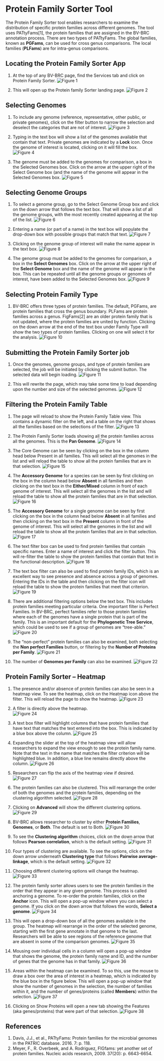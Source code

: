 # Protein Family Sorter Tool

The Protein Family Sorter tool enables researchers to examine the distribution of specific protein families across different genomes.  The tool uses PATtyFams[1], the protein families that are assigned in the BV-BRC annotation process.  There are two types of PATtyFams.  The global families, known as **PGFams**, can be used for cross genus comparisons.  The local families (**PLFams**) are for intra-genus comparisons.

## Locating the Protein Family Sorter App

1.	At the top of any BV-BRC page, find the Services tab and click on Protein Family Sorter. 
![Figure 1](./images/Picture1.png "Figure 1")

2.	This will open up the Protein family Sorter landing page. 
![Figure 2](./images/Picture2.png "Figure 2")

## Selecting Genomes

1.	To include any genome (reference, representative, other public, or private genomes), click on the filter button to narrow the selection and deselect the categories that are not of interest. 
![Figure 3](./images/Picture3.png "Figure 3")

2.	Typing in the text box will show a list of the genomes available that contain that text. Private genomes are indicated by a **Lock** icon. Once the genome of interest is located, clicking on it will fill the box. 
![Figure 4](./images/Picture4.png "Figure 4")

3.	The genome must be added to the genomes for comparison, a box in the Selected Genomes box. Click on the arrow at the upper right of the Select Genome box (and the name of the genome will appear in the Selected Genomes box. 
![Figure 5](./images/Picture5.png "Figure 5")

## Selecting Genome Groups

1.	To select a genome group, go to the Select Genome Group box and click on the down arrow that follows the text box. That will show a list of all the genome groups, with the most recently created appearing at the top of the list. 
![Figure 6](./images/Picture6.png "Figure 6")

2.	Entering a name (or part of a name) in the text box will populate the drop-down box with possible groups that match that text. 
![Figure 7](./images/Picture7.png "Figure 7")

3.	Clicking on the genome group of interest will make the name appear in the text box. 
![Figure 8](./images/Picture8.png "Figure 8")

4.	The genome group must be added to the genomes for comparison, a box in the **Select Genomes** box. Click on the arrow at the upper right of the **Select Genome** box and the name of the genome will appear in the box. This can be repeated until all the genome groups or genomes of interest, have been added to the Selected Genomes box. 
![Figure 9](./images/Picture9.png "Figure 9")

## Selecting Protein Family Type

1.	BV-BRC offers three types of protein families. The default, PGFams, are protein families that cross the genus boundary. PLFams are protein families across a genus. FigFams[2] are an older protein family that is not updated, where the protein families are united by function. Clicking on the down arrow at the end of the text box under Family Type will show the two types of protein families. Clicking on one will select it for the analysis.
![Figure 10](./images/Picture10.png "Figure 10")

## Submitting the Protein Family Sorter job

1.	Once the genomes, genome groups, and type of protein families are selected, the job will be initiated by clicking the submit button. The selected data will begin loading. 
![Figure 11](./images/Picture11.png "Figure 11")

2.	This will rewrite the page, which may take some time to load depending upon the number and size of the selected genomes. 
![Figure 12](./images/Picture12.png "Figure 12")

## Filtering the Protein Family Table

1.	The page will reload to show the Protein Family Table view.  This contains a dynamic filter on the left, and a table on the right that shows all the families based on the selections of the filter. 
![Figure 13](./images/Picture13.png "Figure 13")

2.	The Protein Family Sorter loads showing all the protein families across all the genomes. This is the **Pan Genome**. 
![Figure 14](./images/Picture14.png "Figure 14")

3.	The Core Genome can be seen by clicking on the box in the column head below Present in all families. This will select all the genomes in the list and will reload the table to show all the protein families that are in that selection. 
![Figure 15](./images/Picture15.png "Figure 15")

4.	The **Accessory Genome** for a species can be seen by first clicking on the box in the column head below **Absent** in all families and then clicking on the text box in the **Either/Mixed** column in front of each genome of interest. This will select all the genomes in the list and will reload the table to show all the protein families that are in that selection. 
![Figure 16](./images/Picture16.png "Figure 16")

5.	The **Accessory Genome** for a single genome can be seen by first clicking on the box in the column head below **Absent** in all families and then clicking on the text box in the **Present** column in front of the genome of interest. This will select all the genomes in the list and will reload the table to show all the protein families that are in that selection. 
![Figure 17](./images/Picture17.png "Figure 17")

6.	The text filter box can be used to find protein families that contain specific names. Enter a name of interest and click the filter button. This will re-filter the table to show the protein families that contain that text in the functional description. 
![Figure 18](./images/Picture18.png "Figure 18")

7.	The text box filter can also be used to find protein family IDs, which is an excellent way to see presence and absence across a group of genomes.  Entering the IDs in the table and then clicking on the filter icon will reload the table to show the protein families that meet that criterion. 
![Figure 19](./images/Picture19.png "Figure 19")

8.	There are additional filtering options below the text box.  This includes protein families meeting particular criteria.  One important filter is Perfect Families.  In BV-BRC, perfect families refer to those protein families where each of the genomes have a single protein that is part of the family.  This is an important default for the **Phylogenetic Tree Service**, which could be used to see if a group of genomes are “tree-able.” 
![Figure 20](./images/Picture20.png "Figure 20")

9.	The “non-perfect” protein families can also be examined, both selecting the **Non perfect Families** button, or filtering by the **Number of Proteins per Family**. 
![Figure 21](./images/Picture21.png "Figure 21")

10. The number of **Genomes per Family** can also be examined. 
![Figure 22](./images/Picture22.png "Figure 22")

## Protein Family Sorter – Heatmap

1.	The presence and/or absence of protein families can also be seen in a heatmap view. To see the heatmap, click on the Heatmap icon above the filter. This will reload the page to show the heatmap. 
![Figure 23](./images/Picture23.png "Figure 23")

2.	A filter is directly above the heatmap.  
![Figure 24](./images/Picture24.png "Figure 24")

3.	A text box filter will highlight columns that have protein families that have text that matches the text entered into the box.  This is indicated by a blue box above the column. 
![Figure 25](./images/Picture25.png "Figure 25")

4.	Expanding the slider at the top of the heatmap view will allow researchers to expand the view enough to see the protein family name.  Note that the text in the name that matches the filter criterion will be highlighted blue.  In addition, a blue line remains directly above the column. 
![Figure 26](./images/Picture26.png "Figure 26")

5.	Researchers can flip the axis of the heatmap view if desired. 
![Figure 27](./images/Picture27.png "Figure 27")

6.	The protein families can also be clustered.  This will rearrange the order of both the genomes and the protein families, depending on the clustering algorithm selected. 
![Figure 28](./images/Picture28.png "Figure 28")

7.	Clicking on **Advanced** will show the different clustering options. 
![Figure 29](./images/Picture29.png "Figure 29")

8.	BV-BRC allows researcher to cluster by either **Protein Families**, **Genomes**, or **Both**.  The default is set to Both. 
![Figure 30](./images/Picture30.png "Figure 30")

9.	To see the **Clustering algorithm** choices, click on the down arrow that follows **Pearson correlation**, which is the default setting. 
![Figure 31](./images/Picture31.png "Figure 31")

10.	Four types of clustering are available.  To see the options, click on the down arrow underneath **Clustering type** that follows **Pairwise average-linkage**, which is the default setting. 
![Figure 32](./images/Picture32.png "Figure 32")

11.	 Choosing different clustering options will change the heatmap. 
![Figure 33](./images/Picture33.png "Figure 33")

12. The protein family sorter allows users to see the protein families in the order that they appear in any given genome. This process is called anchoring a genome. To re-order the protein families, click on the **Anchor** icon. This will open a pop-up window where you can select a genome.  If you click on the down arrow that follows the words, **Select a genome**. 
![Figure 34](./images/Picture34.png "Figure 34")

13. This will open a drop-down box of all the genomes available in the group.  The heatmap will rearrange in the order of the selected genome, starting with the first gene annotate in that genome to the last.  Researchers will be able to see regions of the reference genome that are absent in some of the comparison genomes. 
![Figure 35](./images/Picture35.png "Figure 35")

14.	Mousing over individual cells in a column will open a pop-up window that shows the genome, the protein family name and ID, and the number of genes that the genome has in that family. 
![Figure 36](./images/Picture36.png "Figure 36")

15. Areas within the heatmap can be examined.  To so this, use the mouse to draw a box over the area of interest in a heatmap, which is indicated by the blue box in the figure below.  This will open a pop-up window that show the number of genomes in the selection, the number of families within it, and the number of genes/proteins (called **Members**) within the selection. 
![Figure 37](./images/Picture37.png "Figure 37")

16. Clicking on Show Proteins will open a new tab showing the Features (aka genes/proteins) that were part of that selection. 
![Figure 38](./images/Picture38.png "Figure 38")

## References

1.	Davis, J.J., et al., PATtyFams: Protein families for the microbial genomes in the PATRIC database. 2016. 7: p. 118.
2.	Meyer, F., R. Overbeek, and A. Rodriguez, FIGfams: yet another set of protein families. Nucleic acids research, 2009. 37(20): p. 6643-6654.
